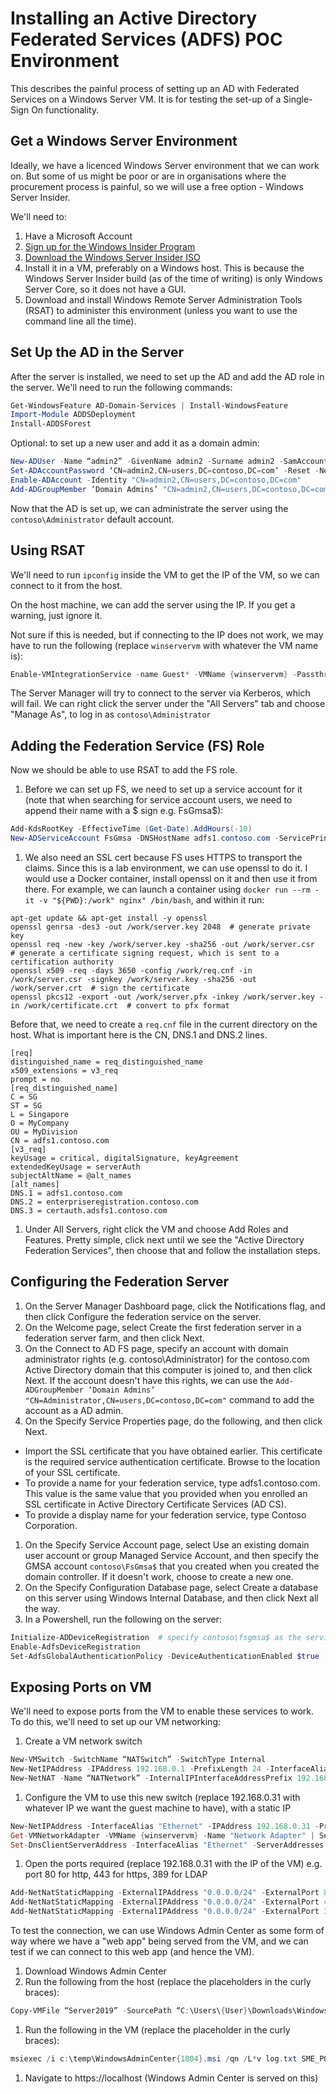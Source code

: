 # Installing an Active Directory Federated Services (ADFS) POC Environment

This describes the painful process of setting up an AD with Federated Services on a Windows Server VM. It is for testing the set-up of a Single-Sign On functionality.

## Get a Windows Server Environment

Ideally, we have a licenced Windows Server environment that we can work on. But some of us might be poor or are in organisations where the procurement process is painful, so we will use a free option - Windows Server Insider.

We'll need to:

1. Have a Microsoft Account
1. [Sign up for the Windows Insider Program](https://insider.windows.com/en-us/)
1. [Download the Windows Server Insider ISO](https://www.microsoft.com/en-us/software-download/windowsinsiderpreviewserver)
1. Install it in a VM, preferably on a Windows host. This is because the Windows Server Insider build (as of the time of writing) is only Windows Server Core, so it does not have a GUI.
1. Download and install Windows Remote Server Administration Tools (RSAT) to administer this environment (unless you want to use the command line all the time).

## Set Up the AD in the Server

After the server is installed, we need to set up the AD and add the AD role in the server. We'll need to run the following commands:

```powershell
Get-WindowsFeature AD-Domain-Services | Install-WindowsFeature
Import-Module ADDSDeployment
Install-ADDSForest
```

Optional: to set up a new user and add it as a domain admin:

```powershell
New-ADUser -Name “admin2” -GivenName admin2 -Surname admin2 -SamAccountName admin2 -UserPrincipalName admin2@contoso.com
Set-ADAccountPassword ‘CN=admin2,CN=users,DC=contoso,DC=com’ -Reset -NewPassword (ConvertTo-SecureString -AsPlainText “Password123” -Force)
Enable-ADAccount -Identity "CN=admin2,CN=users,DC=contoso,DC=com"
Add-ADGroupMember ‘Domain Admins’ "CN=admin2,CN=users,DC=contoso,DC=com"
```

Now that the AD is set up, we can administrate the server using the `contoso\Administrator` default account.

## Using RSAT

We'll need to run `ipconfig` inside the VM to get the IP of the VM, so we can connect to it from the host.

On the host machine, we can add the server using the IP. If you get a warning, just ignore it.

Not sure if this is needed, but if connecting to the IP does not work, we may have to run the following (replace `winservervm` with whatever the VM name is):

```powershell
Enable-VMIntegrationService -name Guest* -VMName {winservervm} -Passthru
```

The Server Manager will try to connect to the server via Kerberos, which will fail. We can right click the server under the "All Servers" tab and choose "Manage As", to log in as `contoso\Administrator`

## Adding the Federation Service (FS) Role

Now we should be able to use RSAT to add the FS role.

1. Before we can set up FS, we need to set up a service account for it (note that when searching for service account users, we need to append their name with a $ sign e.g. FsGmsa$):
```powershell
Add-KdsRootKey -EffectiveTime (Get-Date).AddHours(-10)
New-ADServiceAccount FsGmsa -DNSHostName adfs1.contoso.com -ServicePrincipalNames http/adfs1.contoso.com
```
1. We also need an SSL cert because FS uses HTTPS to transport the claims. Since this is a lab environment, we can use openssl to do it. I would use a Docker container, install openssl on it and then use it from there. For example, we can launch a container using `docker run --rm -it -v "${PWD}:/work" nginx" /bin/bash`, and within it run:
```
apt-get update && apt-get install -y openssl
openssl genrsa -des3 -out /work/server.key 2048  # generate private key
openssl req -new -key /work/server.key -sha256 -out /work/server.csr  # generate a certificate signing request, which is sent to a certification authority
openssl x509 -req -days 3650 -config /work/req.cnf -in /work/server.csr -signkey /work/server.key -sha256 -out /work/server.crt  # sign the certificate
openssl pkcs12 -export -out /work/server.pfx -inkey /work/server.key -in /work/certificate.crt  # convert to pfx format
```

Before that, we need to create a `req.cnf` file in the current directory on the host. What is important here is the CN, DNS.1 and DNS.2 lines.

```
[req]
distinguished_name = req_distinguished_name
x509_extensions = v3_req
prompt = no
[req_distinguished_name]
C = SG
ST = SG
L = Singapore
O = MyCompany
OU = MyDivision
CN = adfs1.contoso.com
[v3_req]
keyUsage = critical, digitalSignature, keyAgreement
extendedKeyUsage = serverAuth
subjectAltName = @alt_names
[alt_names]
DNS.1 = adfs1.contoso.com
DNS.2 = enterpriseregistration.contoso.com
DNS.3 = certauth.adsfs1.contoso.com
```
1. Under All Servers, right click the VM and choose Add Roles and Features. Pretty simple, click next until we see the "Active Directory Federation Services", then choose that and follow the installation steps.

## Configuring the Federation Server

1. On the Server Manager Dashboard page, click the Notifications flag, and then click Configure the federation service on the server.
1. On the Welcome page, select Create the first federation server in a federation server farm, and then click Next.
1. On the Connect to AD FS page, specify an account with domain administrator rights (e.g. contoso\Administrator) for the contoso.com Active Directory domain that this computer is joined to, and then click Next. If the account doesn't have this rights, we can use the `Add-ADGroupMember ‘Domain Admins’ "CN=Administrator,CN=users,DC=contoso,DC=com"` command to add the account as a AD admin.
1. On the Specify Service Properties page, do the following, and then click Next.
  -  Import the SSL certificate that you have obtained earlier. This certificate is the required service authentication certificate. Browse to the location of your SSL certificate.
  - To provide a name for your federation service, type adfs1.contoso.com. This value is the same value that you provided when you enrolled an SSL certificate in Active Directory Certificate Services (AD CS).
  - To provide a display name for your federation service, type Contoso Corporation.
1. On the Specify Service Account page, select Use an existing domain user account or group Managed Service Account, and then specify the GMSA account `contoso\FsGmsa$` that you created when you created the domain controller. If it doesn't work, choose to create a new one.
1. On the Specify Configuration Database page, select Create a database on this server using Windows Internal Database, and then click Next all the way.
1. In a Powershell, run the following on the server:
```powershell
Initialize-ADDeviceRegistration  # specify contoso\fsgmsa$ as the service acc
Enable-AdfsDeviceRegistration
Set-AdfsGlobalAuthenticationPolicy -DeviceAuthenticationEnabled $true
```

## Exposing Ports on VM

We'll need to expose ports from the VM to enable these services to work. To do this, we'll need to set up our VM networking:

1. Create a VM network switch
```powershell
New-VMSwitch -SwitchName “NATSwitch” -SwitchType Internal
New-NetIPAddress -IPAddress 192.168.0.1 -PrefixLength 24 -InterfaceAlias “vEthernet (NATSwitch)”
New-NetNAT -Name “NATNetwork” -InternalIPInterfaceAddressPrefix 192.168.0.0/24
```
1. Configure the VM to use this new switch (replace 192.168.0.31 with whatever IP we want the guest machine to have), with a static IP
```powershell
New-NetIPAddress -InterfaceAlias "Ethernet" -IPAddress 192.168.0.31 -PrefixLength 24 -DefaultGateway 192.168.0.1
Get-VMNetworkAdapter -VMName {winservervm} -Name "Network Adapter" | Set-VMNetworkConfiguration -IPAddress 192.168.0.31 -Subnet 255.255.255.0 -DNSServer 208.67.222.222 -DefaultGateway 192.168.0.1
Set-DnsClientServerAddress -InterfaceAlias "Ethernet" -ServerAddresses "208.67.222.222,208.67.220.220"
```
1. Open the ports required (replace 192.168.0.31 with the IP of the VM) e.g. port 80 for http, 443 for https, 389 for LDAP
```powershell
Add-NetNatStaticMapping -ExternalIPAddress "0.0.0.0/24" -ExternalPort 80 -Protocol TCP -InternalIPAddress "192.168.0.31" -InternalPort 80 -NatName NATNetwork
Add-NetNatStaticMapping -ExternalIPAddress "0.0.0.0/24" -ExternalPort 443 -Protocol TCP -InternalIPAddress "192.168.0.31" -InternalPort 443 -NatName NATNetwork
Add-NetNatStaticMapping -ExternalIPAddress "0.0.0.0/24" -ExternalPort 389 -Protocol TCP -InternalIPAddress "192.168.0.31" -InternalPort 389 -NatName NATNetwork
```

To test the connection, we can use Windows Admin Center as some form of way where we have a "web app" being served from the VM, and we can test if we can connect to this web app (and hence the VM).

1. Download  Windows Admin Center
1. Run the following from the host (replace the placeholders in the curly braces):
```powershell
Copy-VMFile “Server2019” -SourcePath “C:\Users\{User}\Downloads\WindowsAdminCenter{1804}.msi” -DestinationPath “C:\temp\WindowsAdminCenter{1804}.msi” -CreateFullPath -FileSource Host
```
1. Run the following in the VM (replace the placeholder in the curly braces):
```powershell
msiexec /i c:\temp\WindowsAdminCenter{1804}.msi /qn /L*v log.txt SME_PORT=443 SSL_CERTIFICATE_OPTION=generate
```
1. Navigate to https://localhost (Windows Admin Center is served on this)
